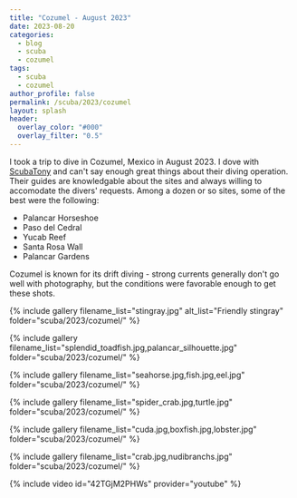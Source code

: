 ```yaml
---
title: "Cozumel - August 2023"
date: 2023-08-20
categories:
  - blog
  - scuba
  - cozumel
tags:
  - scuba
  - cozumel
author_profile: false
permalink: /scuba/2023/cozumel
layout: splash
header:
  overlay_color: "#000"
  overlay_filter: "0.5"
---
```


I took a trip to dive in Cozumel, Mexico in August 2023. I dove with [ScubaTony](https://www.scubatony.com) and can't say enough great things about their diving operation. Their guides are knowledgable about the sites and always willing to accomodate the divers' requests. Among a dozen or so sites, some of the best were the following:

- Palancar Horseshoe
- Paso del Cedral
- Yucab Reef
- Santa Rosa Wall
- Palancar Gardens

Cozumel is known for its drift diving - strong currents generally don't go well with photography, but the conditions were favorable enough to get these shots.

{% include gallery filename_list="stingray.jpg" alt_list="Friendly stingray" folder="scuba/2023/cozumel/" %}

{% include gallery filename_list="splendid_toadfish.jpg,palancar_silhouette.jpg" folder="scuba/2023/cozumel/" %}

{% include gallery filename_list="seahorse.jpg,fish.jpg,eel.jpg" folder="scuba/2023/cozumel/" %}

{% include gallery filename_list="spider_crab.jpg,turtle.jpg" folder="scuba/2023/cozumel/" %}

{% include gallery filename_list="cuda.jpg,boxfish.jpg,lobster.jpg" folder="scuba/2023/cozumel/" %}

{% include gallery filename_list="crab.jpg,nudibranchs.jpg" folder="scuba/2023/cozumel/" %}

{% include video id="42TGjM2PHWs" provider="youtube" %}
